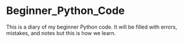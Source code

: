 # Beginner_Python_Code
This is a diary of my beginner Python code. It will be filled with errors, mistakes, and notes but this is how we learn.
